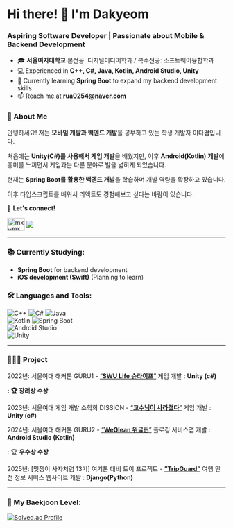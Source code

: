 <h1 align="left">Hi there! 👋 I'm Dakyeom</h1>
<h3 align="left">Aspiring Software Developer | Passionate about Mobile & Backend Development</h3>

- 🎓 **서울여자대학교** 본전공: 디지털미디어학과 / 복수전공: 소프트웨어융합학과
- 💻 Experienced in **C++, C#, Java, Kotlin, Android Studio, Unity**  
- 🚀 Currently learning **Spring Boot** to expand my backend development skills 
- 📫 Reach me at **rua0254@naver.com**  

### 🌟 About Me  
안녕하세요! 저는 **모바일 개발과 백엔드 개발**을 공부하고 있는 학생 개발자 이다겸입니다.

처음에는 **Unity(C#)를 사용해서 게임 개발**을 배웠지만, 이후 **Android(Kotlin) 개발**에 흥미를 느끼면서 게임과는 다른 분야로 발을 넓히게 되었습니다.

현재는 **Spring Boot를 활용한 백엔드 개발**을 학습하며 개발 역량을 확장하고 있습니다.

이후 타입스크립트를 배워서 리액트도 경험해보고 싶다는 바람이 있습니다.

📍 **Let's connect!**  
<p align="left">
<a href="https://instagram.com/mxyffff" target="blank"><img align="center" src="https://raw.githubusercontent.com/rahuldkjain/github-profile-readme-generator/master/src/images/icons/Social/instagram.svg" alt="mxyffff" height="30" width="40" /></a> 
<a href="https://velog.io/@mayffff/posts" target="blank"><img align="center" src="https://img.shields.io/badge/Velog-000?style=social&logo=velog&logoColor=20C997" /> </a> 
</p>

---

### 📚 Currently Studying:
- **Spring Boot** for backend development  
- **iOS development (Swift)** (Planning to learn)

### 🛠️ Languages and Tools:
![C++](https://img.shields.io/badge/C++-00599C?style=for-the-badge&logo=cplusplus&logoColor=white) 
![C#](https://img.shields.io/badge/C%23-239120?style=for-the-badge&logo=csharp&logoColor=white) 
![Java](https://img.shields.io/badge/Java-007396?style=for-the-badge&logo=java&logoColor=white)  
![Kotlin](https://img.shields.io/badge/Kotlin-0095D5?style=for-the-badge&logo=kotlin&logoColor=white) 
![Spring Boot](https://img.shields.io/badge/Spring%20Boot-6DB33F?style=for-the-badge&logo=springboot&logoColor=white)  
![Android Studio](https://img.shields.io/badge/Android%20Studio-3DDC84?style=for-the-badge&logo=androidstudio&logoColor=white)  
![Unity](https://img.shields.io/badge/Unity-000000?style=for-the-badge&logo=unity&logoColor=white)  

---

### 👩🏻‍💻 Project

2022년: 서울여대 해커톤 GURU1 - [“**SWU Life 슈라이프**”](https://github.com/mxyffff/unityProject_10.git) 게임 개발 : **Unity (c#)**

**: 🏆 장려상 수상**

2023년: 서울여대 게임 개발 소학회 DISSION - [“**교수님이 사라졌다**”](https://github.com/Yeon09a/DISSION_SavingTheEarth.git) 게임 개발 : **Unity (c#)**

2024년: 서울여대 해커톤 GURU2 - [“**WeGlean 위글린**”](https://darkened-ozraraptor-48a.notion.site/WeGlean-1a7f782ba8958021a0cec72dc281c7a9?pvs=4) 플로깅 서비스앱 개발 : **Android Studio (Kotlin)**

: 🏆 **우수상 수상** 

2025년: [멋쟁이 사자처럼 13기] 여기톤 대비 토이 프로젝트 - [**”TripGuard”**](https://darkened-ozraraptor-48a.notion.site/TripGuard-214f782ba895802eb13fc36d52281d12) 여행 안전 정보 서비스 웹사이트 개발 : **Django(Python)**

---

### 🎯 My Baekjoon Level:
[![Solved.ac Profile](http://mazassumnida.wtf/api/generate_badge?boj=mxyffff)](https://solved.ac/mxyffff)
